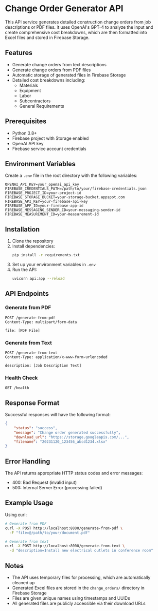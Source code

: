 # Change Order Generator API

This API service generates detailed construction change orders from job descriptions or PDF files. It uses OpenAI's GPT-4 to analyze the input and create comprehensive cost breakdowns, which are then formatted into Excel files and stored in Firebase Storage.

## Features

- Generate change orders from text descriptions
- Generate change orders from PDF files
- Automatic storage of generated files in Firebase Storage
- Detailed cost breakdowns including:
  - Materials
  - Equipment
  - Labor
  - Subcontractors
  - General Requirements

## Prerequisites

- Python 3.8+
- Firebase project with Storage enabled
- OpenAI API key
- Firebase service account credentials

## Environment Variables

Create a `.env` file in the root directory with the following variables:

```env
OPENAI_API_KEY=your_openai_api_key
FIREBASE_CREDENTIALS_PATH=/path/to/your/firebase-credentials.json
FIREBASE_PROJECT_ID=your-project-id
FIREBASE_STORAGE_BUCKET=your-storage-bucket.appspot.com
FIREBASE_API_KEY=your-firebase-api-key
FIREBASE_APP_ID=your-firebase-app-id
FIREBASE_MESSAGING_SENDER_ID=your-messaging-sender-id
FIREBASE_MEASUREMENT_ID=your-measurement-id
```

## Installation

1. Clone the repository
2. Install dependencies:
   ```bash
   pip install -r requirements.txt
   ```
3. Set up your environment variables in `.env`
4. Run the API:
   ```bash
   uvicorn api:app --reload
   ```

## API Endpoints

### Generate from PDF
```http
POST /generate-from-pdf
Content-Type: multipart/form-data

file: [PDF File]
```

### Generate from Text
```http
POST /generate-from-text
Content-Type: application/x-www-form-urlencoded

description: [Job Description Text]
```

### Health Check
```http
GET /health
```

## Response Format

Successful responses will have the following format:
```json
{
    "status": "success",
    "message": "Change order generated successfully",
    "download_url": "https://storage.googleapis.com/...",
    "filename": "20231120_123456_abcd1234.xlsx"
}
```

## Error Handling

The API returns appropriate HTTP status codes and error messages:

- 400: Bad Request (invalid input)
- 500: Internal Server Error (processing failed)

## Example Usage

Using curl:

```bash
# Generate from PDF
curl -X POST http://localhost:8000/generate-from-pdf \
  -F "file=@/path/to/your/document.pdf"

# Generate from text
curl -X POST http://localhost:8000/generate-from-text \
  -d "description=Install new electrical outlets in conference room"
```

## Notes

- The API uses temporary files for processing, which are automatically cleaned up
- Generated Excel files are stored in the `change_orders/` directory in Firebase Storage
- Files are given unique names using timestamps and UUIDs
- All generated files are publicly accessible via their download URLs 
